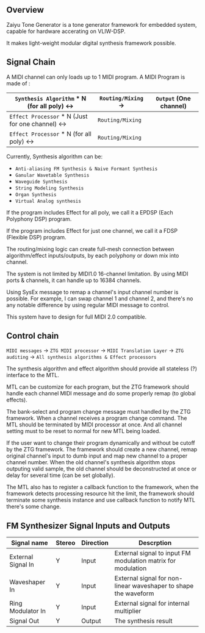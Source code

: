Overview
----------------------
Zaiyu Tone Generator is a tone generator framework for embedded system, capable for hardware accerating on VLIW-DSP.

It makes light-weight modular digital synthesis framework possible.

Signal Chain
-----------------------

A MIDI channel can only loads up to 1 MIDI program. A MIDI Program is made of :

|`Synthesis Algorithm` * N  (for all poly) <-> | `Routing/Mixing` -> |  `Output` (One channel) |
| --- | ----------- | ----|
|`Effect Processor` * N (Just for one channel) <-> | `Routing/Mixing`  |                 |
|`Effect Processor` * N (for all poly) <-> | `Routing/Mixing`  |                 |

Currently, Synthesis algorithm can be:

* `Anti-aliasing FM Synthesis & Naive Formant Synthesis`
* `Ganular Wavetable Synthesis`
* `Waveguide Synthesis`
* `String Modeling Synthesis`
* `Organ Synthesis`
* `Virtual Analog synthesis`

If the program includes Effect for all poly, we call it a EPDSP (Each Polyphony DSP) program.

If the program includes Effect for just one channel, we call it a FDSP (Flexible DSP) program.

The routing/mixing logic can create full-mesh connection between algorithm/effect inputs/outputs, by each polyphony or down mix into channel.

The system is not limited by MIDI1.0 16-channel limitation. By using MIDI ports & channels, it can handle up to 16384 channels.

Using SysEx message to remap a channel's input channel number is possible. For example, I can swap channel 1 and channel 2, and there's no any notable difference by using regular MIDI message to control.

This system have to design for full MIDI 2.0 compatible.

Control chain
-----------------------

`MIDI messages` -> `ZTG MIDI processor` -> `MIDI Translation Layer` -> `ZTG auditing` -> `All synthesis algorithms & Effect processors`

The synthesis algorithm and effect algorithm should provide all stateless (?) interface to the MTL.

MTL can be customize for each program, but the ZTG framework should handle each channel MIDI message and do some properly remap (to global effects).

The bank-select and program change message must handled by the ZTG framework. When a channel receives a program change command. The MTL should be terminated by MIDI processor at once. And all channel setting must to be reset to normal for new MTL being loaded.

If the user want to change their program dynamically and without be cutoff by the ZTG framework. The framework should create a new channel, remap original channel's input to dumb input and map new channel to a proper channel number. When the old channel's synthesis algorithm stops outputing valid sample, the old channel should be deconstructed at once or delay for several time (can be set globally).

The MTL also has to register a callback function to the framework, when the framework detects processing resource hit the limit, the framework should terminate some synthesis instance and use callback function to notify MTL there's some change.


FM Synthesizer Signal Inputs and Outputs
------------------------------------------

|Signal name | Stereo | Direction | Descrption|
| --- | --- | ----------- | ----|
|External Signal In| Y |Input | External signal to input FM modulation matrix for modulation|
|Waveshaper In| Y |Input | External signal for non-linear waveshaper to shape the waveform|
|Ring Modulator In| Y |Input | External signal for internal multiplier |
|Signal Out| Y | Output | The synthesis result | 

